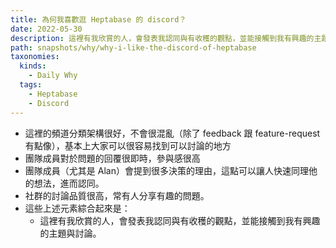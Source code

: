 ```yaml
---
title: 為何我喜歡逛 Heptabase 的 discord？
date: 2022-05-30
description: 這裡有我欣賞的人，會發表我認同與有收穫的觀點，並能接觸到我有興趣的主題與討論
path: snapshots/why/why-i-like-the-discord-of-heptabase
taxonomies:
  kinds: 
    - Daily Why
  tags: 
    - Heptabase
    - Discord
---
```



* 這裡的頻道分類架構很好，不會很混亂（除了 feedback 跟 feature-request 有點像），基本上大家可以很容易找到可以討論的地方
* 團隊成員對於問題的回覆很即時，參與感很高
* 團隊成員（尤其是 Alan）會提到很多決策的理由，這點可以讓人快速同理他的想法，進而認同。
* 社群的討論品質很高，常有人分享有趣的問題。
* 這些上述元素綜合起來是：
  * 這裡有我欣賞的人，會發表我認同與有收穫的觀點，並能接觸到我有興趣的主題與討論。 